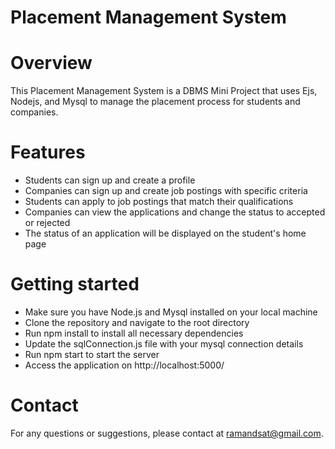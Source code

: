 # Placement Management System

# Overview
This Placement Management System is a DBMS Mini Project that uses Ejs, Nodejs, and Mysql to manage the placement process for students and companies.

# Features
* Students can sign up and create a profile
* Companies can sign up and create job postings with specific criteria
* Students can apply to job postings that match their qualifications
* Companies can view the applications and change the status to accepted or rejected
* The status of an application will be displayed on the student's home page

# Getting started

* Make sure you have Node.js and Mysql installed on your local machine
* Clone the repository and navigate to the root directory
* Run npm install to install all necessary dependencies
* Update the sqlConnection.js file with your mysql connection details
* Run npm start to start the server
* Access the application on http://localhost:5000/


# Contact
For any questions or suggestions, please contact at ramandsat@gmail.com.
